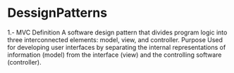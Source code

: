 # DessignPatterns

1.- MVC
Definition
A software design pattern that divides program logic into three interconnected elements: model, view, and controller.
Purpose
Used for developing user interfaces by separating the internal representations of information (model) from the interface (view) and the controlling software (controller).
